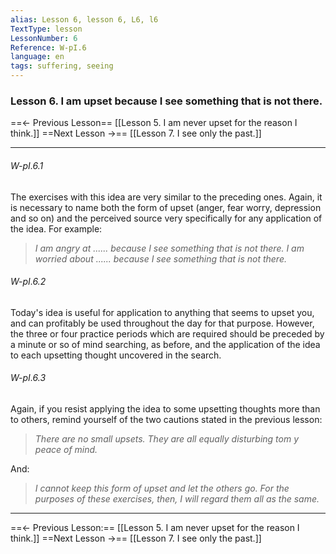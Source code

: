```yaml
---
alias: Lesson 6, lesson 6, L6, l6
TextType: lesson
LessonNumber: 6
Reference: W-pI.6
language: en
tags: suffering, seeing
---
```


### Lesson 6. I am upset because I see something that is not there.


==<- Previous Lesson== [[Lesson 5. I am never upset for the reason I think.]]
==Next Lesson ->== [[Lesson 7. I see only the past.]]
***
###### W-pI.6.1
The exercises with this idea are very similar to the preceding ones. Again, it is necessary to name both the form of upset (anger, fear worry, depression and so on) and the perceived source very specifically for any application of the idea. For example:

>_I am angry at ...... because I see something that is not there.
>I am worried about ...... because I see something that is not there._

###### W-pI.6.2
Today's idea is useful for application to anything that seems to upset you, and can profitably be used throughout the day for that purpose. However, the three or four practice periods which are required should be preceded by a minute or so of mind searching, as before, and the application of the idea to each upsetting thought uncovered in the search.

###### W-pI.6.3
Again, if you resist applying the idea to some upsetting thoughts more than to others, remind yourself of the two cautions stated in the previous lesson:

>_There are no small upsets. They are all equally disturbing tom y peace of mind._

And:
>_I cannot keep this form of upset and let the others go. For the purposes of these exercises, then, I will regard them all as the same._

***

==<- Previous Lesson:== [[Lesson 5. I am never upset for the reason I think.]]
==Next Lesson ->== [[Lesson 7. I see only the past.]]


